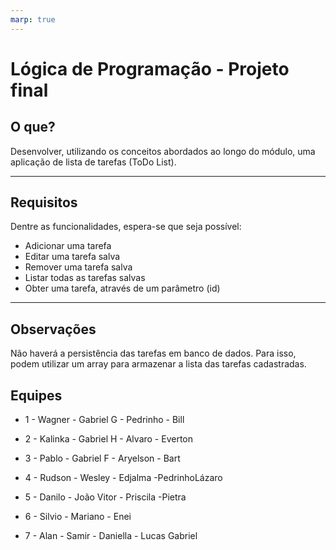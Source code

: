 ```yaml
---
marp: true
---
```


# Lógica de Programação - Projeto final

## O que?

Desenvolver, utilizando os conceitos abordados ao longo do módulo, uma aplicação de lista de tarefas (ToDo List).

---

## Requisitos

Dentre as funcionalidades, espera-se que seja possível:

- Adicionar uma tarefa
- Editar uma tarefa salva
- Remover uma tarefa salva
- Listar todas as tarefas salvas
- Obter uma tarefa, através de um parâmetro (id)

---

## Observações

Não haverá a persistência das tarefas em banco de dados. Para isso, podem utilizar um array para armazenar a lista das tarefas cadastradas.

## Equipes

- 1 - Wagner - Gabriel G - Pedrinho - Bill

- 2 - Kalinka - Gabriel H - Alvaro - Everton

- 3 - Pablo - Gabriel F - Aryelson - Bart

- 4 - Rudson - Wesley - Edjalma -PedrinhoLázaro

- 5 - Danilo - João Vitor - Priscila -Pietra

- 6 - Silvio - Mariano - Enei

- 7 - Alan - Samir - Daniella - Lucas Gabriel
